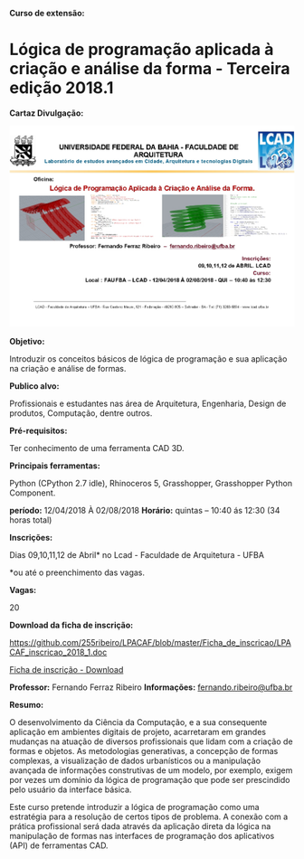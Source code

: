 

**Curso de extensão:**

**Lógica de programação aplicada à criação e análise da forma - Terceira edição 2018.1**
============================================================================================
**Cartaz Divulgação:**

![cartaz](Cartaz_LPACAF_2018-1.jpg)



**Objetivo:**

Introduzir os conceitos básicos de lógica de programação e sua aplicação na criação e análise de formas.

**Publico alvo:**

Profissionais e estudantes nas área de Arquitetura, Engenharia, Design de produtos, Computação, dentre outros.

**Pré-requisitos:**

Ter conhecimento de uma ferramenta CAD 3D.

**Principais ferramentas:**

Python (CPython 2.7 idle), Rhinoceros 5, Grasshopper, Grasshopper Python Component.

**período:**
12/04/2018 À 02/08/2018
**Horário:**
quintas  – 10:40 ás 12:30 (34 horas total)

**Inscrições:**

Dias 09,10,11,12 de Abril* no Lcad - Faculdade de Arquitetura - UFBA

*ou até o preenchimento das vagas.

**Vagas:**

20

**Download da ficha de inscrição:**

https://github.com/255ribeiro/LPACAF/blob/master/Ficha_de_inscricao/LPACAF_inscricao_2018_1.doc

<a href="LPACAF_inscricao_2018_1.doc" download> Ficha de inscrição - Download</a>



**Professor:**
Fernando Ferraz Ribeiro
**Informações:**
fernando.ribeiro@ufba.br

**Resumo:**

O desenvolvimento da Ciência da Computação, e a sua consequente aplicação em ambientes digitais de projeto, acarretaram em grandes mudanças na atuação de diversos profissionais que lidam com a criação de formas e objetos. As metodologias generativas, a concepção de formas complexas, a visualização de dados urbanísticos ou a manipulação avançada de informações construtivas de um modelo, por exemplo, exigem por vezes um domínio da lógica de programação que pode ser prescindido pelo usuário da interface básica.

Este curso pretende introduzir a lógica de programação como uma estratégia para a resolução de certos tipos de problema. A conexão com a prática profissional será dada através da aplicação direta da lógica na manipulação de formas nas interfaces de programação dos aplicativos (API) de ferramentas CAD.

